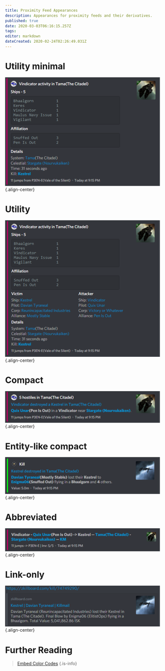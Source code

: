 ```yaml
---
title: Proximity Feed Appearances
description: Appearances for proximity feeds and their derivatives.
published: true
date: 2020-03-03T06:16:15.257Z
tags: 
editor: markdown
dateCreated: 2020-02-24T02:26:49.031Z
---
```


# Utility minimal
![proximity_utility_minimal.png](/proximity_utility_minimal.png){.align-center}

# Utility
![proximity_utility.png](/proximity_utility.png){.align-center}

# Compact
![proximity_compact.png](/proximity_compact.png){.align-center}

# Entity-like compact
![proximity_entity_compact.png](/proximity_entity_compact.png){.align-center}

# Abbreviated
![proximity_abbreviated.png](/proximity_abbreviated.png){.align-center}

# Link-only
![proximity_link.png](/proximity_link.png){.align-center}

# Further Reading
> [Embed Color Codes](/botcolorcodes#radar-and-proximity-feeds)
{.is-info}